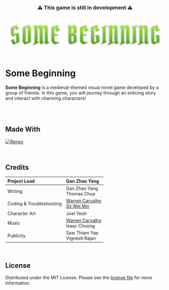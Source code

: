 <!-- 
Template: https://github.com/othneildrew/Best-README-Template 
Shields: https://shields.io/
Icons: https://simpleicons.org/
-->

<div align="center">
  <h3>
    ⚠️ This game is still in development ⚠️
  </h3>
  </br>
  <img src="game/images/logo.png" width="812">
</div>

</br>


# Some Beginning

**Some Beginning** is a medieval-themed visual novel game developed by a group of friends. In this game, you will journey through an enticing story and interact with charming characters!

</br></br>



<!-- MADE WITH -->
## Made With

[![Renpy][Renpy]][Renpy-url]

</br>



<!-- CREDITS -->
## Credits

| Project Lead              | Gan Zhao Yang |
|:--------------------------|:--------------|
| Writing                   | Gan Zhao Yang </br> Thomas Chua |
| Coding & Troubleshooting  | [Warren Carvalho](https://github.com/Freezanator/) </br> [Sit Wei Min](https://github.com/2gblue/) |
| Character Art             | Joel Yeoh |
| Music                     | [Warren Carvalho](https://github.com/Freezanator/) </br> Isaac Choong |
| Publicity                 | Saw Thiam Yap </br> Vignesh Rajan |

</br>



<!-- LICENSE -->
## License

Distributed under the MIT License. Please see the [license file](https://github.com/Freezanator/SomeBeginning/blob/main/LICENSE.txt) for more information.



<!-- MARKDOWN LINKS & IMAGES -->
<!-- https://www.markdownguide.org/basic-syntax/#reference-style-links -->
[contributors-shield]: https://img.shields.io/github/contributors/github_username/repo_name.svg?style=for-the-badge
[contributors-url]: https://github.com/Freezanator/SomeBeginning/graphs/contributors
[stars-shield]: https://img.shields.io/github/stars/github_username/repo_name.svg?style=for-the-badge
[stars-url]: https://github.com/Freezanator/SomeBeginning/stargazers
[license-shield]: https://img.shields.io/github/license/github_username/repo_name.svg?style=for-the-badge
[license-url]: https://github.com/Freezanator/SomeBeginning/blob/main/LICENSE.txt
[Renpy]: https://img.shields.io/badge/Ren'py-FF7F7F?style=for-the-badge&logo=renpy&logoColor=white
[Renpy-url]: https://www.renpy.org/

